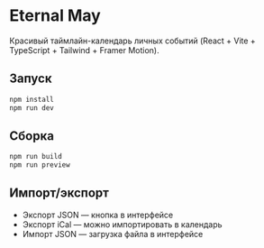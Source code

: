 # Eternal May

Красивый таймлайн-календарь личных событий (React + Vite + TypeScript + Tailwind + Framer Motion).

## Запуск
```bash
npm install
npm run dev
```

## Сборка
```bash
npm run build
npm run preview
```

## Импорт/экспорт
- Экспорт JSON — кнопка в интерфейсе
- Экспорт iCal — можно импортировать в календарь
- Импорт JSON — загрузка файла в интерфейсе
